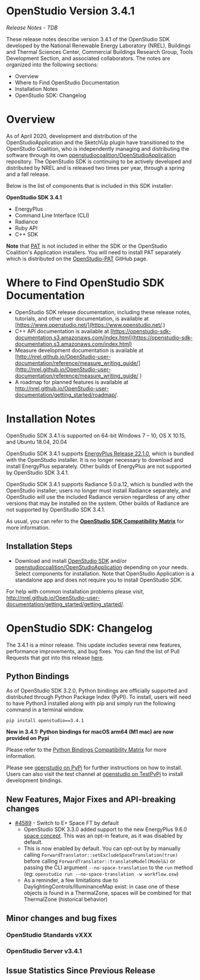 # OpenStudio Version 3.4.1

_Release Notes_ -  _TDB_

These release notes describe version 3.4.1 of the OpenStudio SDK developed by the National Renewable Energy Laboratory (NREL), Buildings and Thermal Sciences Center, Commercial Buildings Research Group, Tools Development Section, and associated collaborators. The notes are organized into the following sections:

-  Overview
-  Where to Find OpenStudio Documentation
-  Installation Notes
-  OpenStudio SDK: Changelog

# Overview
As of April 2020, development and distribution of the OpenStudioApplication and the SketchUp plugin have transitioned to the OpenStudio Coalition, who is independently managing and distributing the software through its own [openstudiocoalition/OpenStudioApplication](https://github.com/openstudiocoalition/OpenStudioApplication) repository. The OpenStudio SDK is continuing to be actively developed and distributed by NREL and is released two times per year, through a spring and a fall release.

Below is the list of components that is included in this SDK installer:

__**OpenStudio SDK 3.4.1**__
- EnergyPlus
- Command Line Interface (CLI)
- Radiance
- Ruby API
- C++ SDK

**Note** that [PAT](https://github.com/NREL/OpenStudio-PAT) is not included in either the SDK or the OpenStudio Coalition's Application installers. You will need to install PAT separately which is distributed on the [OpenStudio-PAT](https://github.com/NREL/OpenStudio-PAT) GitHub page.

# Where to Find OpenStudio SDK Documentation

- OpenStudio SDK release documentation, including these release notes, tutorials, and other user documentation, is available at [https://www.openstudio.net/](https://www.openstudio.net/.)
- C++ API documentation is available at [https://openstudio-sdk-documentation.s3.amazonaws.com/index.html](https://openstudio-sdk-documentation.s3.amazonaws.com/index.html)
- Measure development documentation is available at [http://nrel.github.io/OpenStudio-user-documentation/reference/measure_writing_guide/](http://nrel.github.io/OpenStudio-user-documentation/reference/measure_writing_guide/ )
- A roadmap for planned features is available at http://nrel.github.io/OpenStudio-user-documentation/getting_started/roadmap/.

# Installation Notes

OpenStudio SDK 3.4.1 is supported on 64-bit Windows 7 – 10, OS X 10.15, and Ubuntu 18.04, 20.04

OpenStudio SDK 3.4.1 supports [EnergyPlus Release 22.1.0](https://github.com/NREL/EnergyPlus/releases/tag/v22.1.0), which is bundled with the OpenStudio installer. It is no longer necessary to download and install EnergyPlus separately. Other builds of EnergyPlus are not supported by OpenStudio SDK 3.4.1.

OpenStudio SDK 3.4.1 supports Radiance 5.0.a.12, which is bundled with the OpenStudio installer; users no longer must install Radiance separately, and OpenStudio will use the included Radiance version regardless of any other versions that may be installed on the system. Other builds of Radiance are not supported by OpenStudio SDK 3.4.1.

As usual, you can refer to the **[OpenStudio SDK Compatibility Matrix](https://github.com/NREL/OpenStudio/wiki/OpenStudio-SDK-Version-Compatibility-Matrix)** for more information.


## Installation Steps

- Download and install [OpenStudio SDK](https://github.com/NREL/openstudio) and/or [openstudiocoalition/OpenStudioApplication](https://github.com/openstudiocoalition/OpenStudioApplication) depending on your needs. Select components for installation. Note that OpenStudio Application is a standalone app and does not require you to install OpenStudio SDK.

For help with common installation problems please visit, http://nrel.github.io/OpenStudio-user-documentation/getting_started/getting_started/.

# OpenStudio SDK: Changelog

The 3.4.1 is a minor release. This update includes several new features, performance improvements, and bug fixes.
You can find the list of Pull Requests that got into this release [here](https://github.com/NREL/OpenStudio/pulls?utf8=%E2%9C%93&q=is%3Apr+is%3Aclosed+created%3A2021-11-05..2022-04-26+).


## Python Bindings

As of OpenStudio SDK 3.2.0, Python bindings are officially supported and distributed through Python Package Index (PyPI). To install, users will need to have Python3 installed along with pip and simply run the following command in a terminal window.

`pip install openstudio==3.4.1`

**New in 3.4.1: Python bindings for macOS arm64 (M1 mac) are now provided on Pypi**

Please refer to the [Python Bindings Compatibility Matrix](https://github.com/NREL/OpenStudio/wiki/OpenStudio-SDK-Python-Binding-Version-Compatibility-Matrix) for more information.

Please see [openstudio on PyPi](https://pypi.org/project/openstudio/) for further instructions on how to install. Users can also visit the test channel at [openstudio on TestPyPi](https://test.pypi.org/project/openstudio/) to install development bindings.

## New Features, Major Fixes and API-breaking changes

* [#4589](https://github.com/NREL/OpenStudio/pull/4589) - Switch to E+ Space FT by default
    * OpenStudio SDK 3.3.0 added support to the new EnergyPlus 9.6.0 [space concept](https://github.com/NREL/EnergyPlus/blob/develop/design/FY2021/NFP-Spaces.md). This was an opt-in feature, as it was disabled by default.
    * This is now enabled by default. You can opt-out by by manually calling `ForwardTranslator::setExcludeSpaceTranslation(true)` before calling `ForwardTranslator::translateModel(Model&)` or passing the CLI argument `--no-space-translation` to the `run` method (eg: `openstudio run --no-space-translation -w workflow.osw`)
    * As a reminder, a few limitations due to DaylightingControls/IlluminanceMap exist: in case one of these objects is found in a ThermalZone, spaces will be combined for that ThermalZone (historical behavior)

## Minor changes and bug fixes


### OpenStudio Standards vXXX


### OpenStudio Server v3.4.1


## Issue Statistics Since Previous Release

